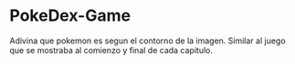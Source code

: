 # PokeDex-Game
 Adivina que pokemon es segun el contorno de la imagen. Similar al juego que se mostraba al comienzo y final de cada capitulo.
